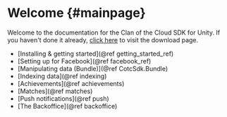 Welcome {#mainpage}
===========

Welcome to the documentation for the Clan of the Cloud SDK for Unity. If you haven't done it already, [click here](https://github.com/clanofthecloud/unity-sdk/releases) to visit the download page.

- [Installing & getting started](@ref getting_started_ref)
- [Setting up for Facebook](@ref facebook_ref)
- [Manipulating data (Bundle)](@ref CotcSdk.Bundle)
- [Indexing data](@ref indexing)
- [Achievements](@ref achievements)
- [Matches](@ref matches)
- [Push notifications](@ref push)
- [The Backoffice](@ref backoffice)

